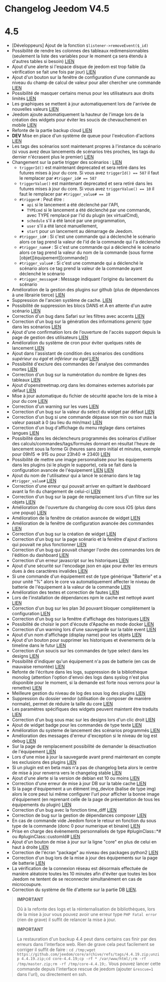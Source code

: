 # Changelog Jeedom V4.5

# 4.5

- [Développeurs] Ajout de la fonction `$listener->removeEvent($_id)`
- Possibilité de rendre les colonnes des tableaux redimensionnables (seulement la liste des variables pour le moment ça sera étendu à d'autres tables si besoin) [LIEN](https://github.com/jeedom/core/issues/2499)
- Ajout d'une alerte si l'espace disque de jeedom est trop faible (la vérification se fait une fois par jour) [LIEN](https://github.com/jeedom/core/issues/2438)
- Ajout d'un bouton sur la fenêtre de configuration d'une commande au niveau du champ de calcul de valeur pour aller chercher une commande [LIEN](https://github.com/jeedom/core/issues/2776)
- Possibilité de masquer certains menus pour les utilisateurs aux droits limités [LIEN](https://github.com/jeedom/core/issues/2651)
- Les graphiques se mettent à jour automatiquement lors de l'arrivée de nouvelles valeurs [LIEN](https://github.com/jeedom/core/issues/2749)
- Jeedom ajoute automatiquement la hauteur de l'image lors de la création des widgets pour éviter les soucis de chevauchement en mobile [LIEN](https://github.com/jeedom/core/issues/2539)
- Refonte de la partie backup cloud [LIEN](https://github.com/jeedom/core/issues/2765)
- **DEV** Mise en place d'un système de queue pour l'exécution d'actions [LIEN](https://github.com/jeedom/core/issues/2489)
- Les tags des scénarios sont maintenant propres à l'instance du scénario (si vous avez deux lancements de scénarios très proches, les tags du dernier n'écrasent plus le premier) [LIEN](https://github.com/jeedom/core/issues/2763)
- Changement sur la partie trigger des scénarios : [LIEN](https://github.com/jeedom/core/issues/2414)
  - ``triggerId()`` est maintenant deprecated et sera retiré dans les futures mises à jour du core. Si vous avez ``triggerId() == 587`` il faut le remplacer par ``#trigger_id# == 587``
  - ``triggerValue()`` est maintenant deprecated et sera retiré dans les futures mises à jour du core. Si vous avez ``triggerValue() == 10`` il faut le remplacer par ``#trigger_value# == 10``
  - ``#trigger#`` : Peut être :
    - ``api`` si le lancement a été déclenché par l'API,
    - ``TYPEcmd`` si le lancement a été déclenché par une commande, avec TYPE remplacé par l'id du plugin (ex virtualCmd),
    - ``schedule`` s'il a été lancé par une programmation,
    - ``user`` s'il a été lancé manuellement,
    - ``start`` pour un lancement au démarrage de Jeedom.
  - ``#trigger_id#`` : Si c'est une commande qui a déclenché le scénario alors ce tag prend la valeur de l'id de la commande qui l'a déclenché
  - ``#trigger_name#`` : Si c'est une commande qui a déclenché le scénario alors ce tag prend la valeur du nom de la commande (sous forme [objet][équipement][commande])
  - ``#trigger_value#`` : Si c'est une commande qui a déclenché le scénario alors ce tag prend la valeur de la commande ayant déclenché le scénario
  - ``#trigger_message#`` : Message indiquant l'origine du lancement du scénario
- Amélioration de la gestion des plugins sur github (plus de dépendances à une librairie tierce) [LIEN](https://github.com/jeedom/core/issues/2567)
- Suppression de l'ancien système de cache. [LIEN](https://github.com/jeedom/core/pull/2799)
- Possibilité de suppression les blocs DANS et A en attente d'un autre scénario [LIEN](https://github.com/jeedom/core/pull/2379)
- Correction d'un bug dans Safari sur les filtres avec accents [LIEN](https://github.com/jeedom/core/pull/2754)
- Correction d'un bug sur la génération des informations *generic type* dans les scénarios [LIEN](https://github.com/jeedom/core/pull/2806)
- Ajout d'une confirmation lors de l'ouverture de l'accès support depuis la page de gestion des utilisateurs [LIEN](https://github.com/jeedom/core/pull/2809)
- Amélioration du système de cron pour éviter quelques ratés de lancement [LIEN](https://github.com/jeedom/core/commit/533d6d4d508ffe5815f7ba6355ec45497df73313)
- Ajout dans l'assistant de condition des scénarios des conditions *supérieur ou égal* et *inférieur ou égal* [LIEN](https://github.com/jeedom/core/issues/2810)
- Possibilité d'exclure des commandes de l'analyse des commandes mortes [LIEN](https://github.com/jeedom/core/issues/2812)
- Correction d'un bug sur la numérotation du nombre de lignes des tableaux [LIEN](https://github.com/jeedom/core/commit/0e9e44492e29f7d0842b2c9b3df39d0d98957c83)
- Ajout d'openstreetmap.org dans les domaines externes autorisés par défaut [LIEN](https://github.com/jeedom/core/commit/2d62c64f0bd1958372844f6859ef691f88852422)
- Mise à jour automatique du fichier de sécurité apache lors de la mise à jour du core [LIEN](https://github.com/jeedom/core/issues/2815)
- Correction d'un warning sur les vues [LIEN](https://github.com/jeedom/core/pull/2816)
- Correction d'un bug sur la valeur du select du widget par défaut [LIEN](https://github.com/jeedom/core/pull/2813)
- Correction d'un bug si une commande dépasse son min ou son max la valeur passait à 0 (au lieu du min/max) [LIEN](https://github.com/jeedom/core/issues/2819)
- Correction d'un bug d'affichage du menu réglage dans certaines langues [LIEN](https://github.com/jeedom/core/issues/2821)
- Possibilité dans les déclencheurs programmés des scénarios d'utiliser des calculs/commandes/tags/formules donnant en résultat l'heure de lancement sous la forme Gi (heures sans zero initial et minutes, exemple pour 09h15 => 915 ou pour 23h40 => 2340) [LIEN](https://github.com/jeedom/core/pull/2808)
- Possibilité de mettre une image personnalisée pour les équipements dans les plugins (si le plugin le supporte), cela se fait dans la configuration avancée de l'équipement [LIEN](https://github.com/jeedom/core/pull/2802) [LIEN](https://github.com/jeedom/core/pull/2852)
- Ajout du nom de l'utilisateur qui a lancé le scénario dans le tag ``#trigger_value#`` [LIEN](https://github.com/jeedom/core/pull/2382)
- Correction d'une erreur qui pouvait arriver en quittant le dashboard avant la fin du chargement de celui-ci [LIEN](https://github.com/jeedom/core/pull/2827)
- Correction d'un bug sur la page de remplacement lors d'un filtre sur les objets [LIEN](https://github.com/jeedom/core/issues/2833)
- Amélioration de l'ouverture du changelog du core sous iOS (plus dans une popup) [LIEN](https://github.com/jeedom/core/issues/2835)
- Amélioration de la fenêtre de création avancée de widget [LIEN](https://github.com/jeedom/core/pull/2836)
- Amélioration de la fenêtre de configuration avancée des commandes [LIEN](https://github.com/jeedom/core/pull/2837)
- Correction d'un bug sur la création de widget [LIEN](https://github.com/jeedom/core/pull/2838)
- Correction d'un bug sur la page scénario et la fenêtre d'ajout d'actions qui pouvait ne plus fonctionner [LIEN](https://github.com/jeedom/core/issues/2839)
- Correction d'un bug qui pouvait changer l'ordre des commandes lors de l'édition du dashboard [LIEN](https://github.com/jeedom/core/issues/2841)
- Correction d'un erreur javascript sur les historiques [LIEN](https://github.com/jeedom/core/issues/2840)
- Ajout d'une sécurité sur l'encodage json en ajax pour éviter les erreurs dues à des caractères invalides [LIEN](https://github.com/jeedom/core/commit/0784cbf9e409cfc50dd9c3d085c329c7eaba7042)
- Si une commande d'un équipement est de type générique "Batterie" et a pour unité "%" alors le core va automatiquement affecter le niveau de batterie de l'équipement à la valeur de la commande [LIEN](https://github.com/jeedom/core/issues/2842)
- Amélioration des textes et correction de fautes [LIEN](https://github.com/jeedom/core/pull/2834)
- Lors de l'installation de dépendances npm le cache est nettoyé avant [LIEN](https://github.com/jeedom/core/commit/1a151208e0a66b88ea61dca8d112d20bb045c8d9)
- Correction d'un bug sur les plan 3d pouvant bloquer complètement la configuration [LIEN](https://github.com/jeedom/core/pull/2849)
- Correction d'un bug sur la fenêtre d'affichage des historiques [LIEN](https://github.com/jeedom/core/pull/2850)
- Possibilité de choisir le port d'écoute d'Apache en mode docker [LIEN](https://github.com/jeedom/core/pull/2847)
- Correction d'un warning lors d'une sauvegarde sur la table event [LIEN](https://github.com/jeedom/core/issues/2851)
- Ajout d'un nom d'affichage (display name) pour les objets [LIEN](https://github.com/jeedom/core/issues/2484)
- Ajout d'un bouton pour supprimer les historiques et évenements de la timeline dans le futur [LIEN](https://github.com/jeedom/core/issues/2415)
- Correction d'un soucis sur les commandes de type select dans les designs [LIEN](https://github.com/jeedom/core/issues/2853)
- Possibilité d'indiquer qu'un équipement n'a pas de batterie (en cas de mauvaise remontée) [LIEN](https://github.com/jeedom/core/issues/2855)
- Refonte de l'écriture dans les logs, suppression de la bibliothèque monolog (attention l'option d'envoi des logs dans syslog n'est plus disponible pour le moment, si la demande est forte nous verrons pour la remettre) [LIEN](https://github.com/jeedom/core/pull/2805)
- Meilleure gestion du niveau de log des sous log des plugins [LIEN](https://github.com/jeedom/core/issues/2860)
- Suppression du dossier vendor (utilisation de composer de manière normale), permet de réduire la taille du core [LIEN](https://github.com/jeedom/core/commit/3aa99c503b6b1903e6a07b346ceb4d03ca3c0c42)
- Les paramètres spécifiques des widgets peuvent maintent être traduits [LIEN](https://github.com/jeedom/core/pull/2862)
- Correction d'un bug sous mac sur les designs lors d'un clic droit [LIEN](https://github.com/jeedom/core/issues/2863)
- Ajout de widget badge pour les commandes de type texte [LIEN](https://github.com/jeedom/core/issues/2864)
- Amélioration du systeme de lancement des scénarios programmés [LIEN](https://github.com/jeedom/core/issues/2875)
- Amélioration des messages d'erreur d'exception si le niveau de log est debug [LIEN](https://github.com/jeedom/core/issues/2886)
- Sur la page de remplacement possibilité de demander la désactivation de l'équipement [LIEN](https://github.com/jeedom/core/issues/2893)
- Lors d'une mise à jour la sauvegarde avant prend maintenant en compte les exclusions des plugins [LIEN](https://github.com/jeedom/core/commit/22aa19b85028b0de6f7d3028ae0424d4f238f7df)
- Si un plugin est en beta mais n'a pas de changelog beta alors le centre de mise à jour renverra vers le changelog stable [LIEN](https://github.com/jeedom/core/commit/2af7b0a4d8680f68810cf9d07c657c51fe9e40bd)
- Ajout d'une alerte si la version de debian est 10 ou moins [LIEN](https://github.com/jeedom/core/issues/2912)
- Correction d'une erreur de mise à jour DB sur la table cache [LIEN](https://github.com/jeedom/core/commit/a21f3498195f0003c5ead7cd5e8589f1c77c1c06)
- Si la page d'équipement a un élément img_device (balise de type img) alors le core peut lui même configurer l'url pour afficher la bonne image d'équipement (en reprenant celle de la page de présentation de tous les équipements du plugin) [LIEN](https://github.com/jeedom/core/commit/07708ba4cbed982af968919dac3e406707867417)
- Correction d'un bug avec la fonction time_diff [LIEN](https://github.com/jeedom/core/issues/2915)
- Correction de bug sur la gestion de dépendances composer [LIEN](https://github.com/jeedom/core/issues/2920)
- En cas de commande vide Jeedom force le retour en fonction du sous type de la commande (donc 0 pour numerique et binaire) [LIEN](https://github.com/jeedom/core/commit/442d47246373e4f52b1dde7d1c7fdc9f67ea143e)
- Prise en charge des évènements personnalisés de type #pluginClass::*# ou #pluginClass::customId# [LIEN](https://github.com/jeedom/core/pull/2964)
- Ajout d'un bouton de mise à jour sur la ligne "core" en plus de celui en haut à droite [LIEN](https://github.com/jeedom/core/pull/2974)
- Correction de l'écran "package" au niveau des packages python2 [LIEN](https://github.com/jeedom/core/pull/2973)
- Correction d'un bug lors de la mise à jour des équipements sur la page de batterie [LIEN](https://github.com/jeedom/core/pull/3008)
- La vérification de la connexion réseau est désormais effectuée de manière aléatoire toutes les 10 minutes afin d'éviter que toutes les box Jeedom ne tentent de se reconnecter simultanément en cas de microcoupure.
- Correction du système de file d'attente sur la partie DB [LIEN](https://github.com/jeedom/core/pull/3051).

>**IMPORTANT**
>
> Dû à la refonte des logs et la réinternalisation de bibliothèques, lors de la mise à jour vous pouvez avoir une erreur type ``PHP Fatal error`` (rien de grave) il suffit de relancer la mise à jour.

>**IMPORTANT**
>
> La restauration d'un backup 4.4 peut dans certains cas finir par des erreurs dans l'interface web. Rien de grave cela peut facilement se corriger il suffit de faire : `cd /tmp;wget https://github.com/jeedom/core/archive/refs/tags/4.4.19.zip;unzip 4.4.19.zip;cd core-4.4.19;cp -rf * /var/www/html/;rm -rf /tmp/master.zip;rm -rf /tmp/core-4.4.19;`. Vous pouvez lancer cette commande depuis l'interface rescue de jeedom (ajouter `&rescue=1` dans l'url), ou directement en ssh.
